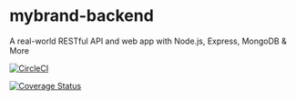 # mybrand-backend

A real-world RESTful API and web app with Node.js, Express, MongoDB &amp; More

[![CircleCI](https://dl.circleci.com/status-badge/img/gh/mjeanbosco19/mybrand-backend/tree/main.svg?style=svg)](https://dl.circleci.com/status-badge/redirect/gh/mjeanbosco19/mybrand-backend/tree/main)

[![Coverage Status](https://coveralls.io/repos/github/mjeanbosco19/mybrand-backend/badge.svg?branch=main)](https://coveralls.io/github/mjeanbosco19/mybrand-backend?branch=main)
